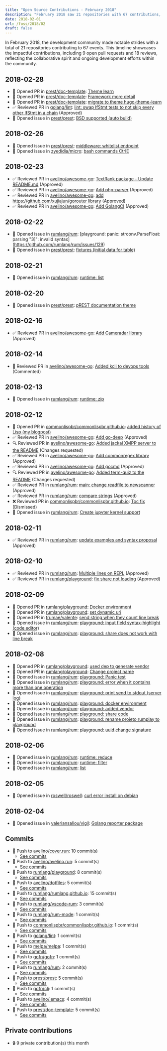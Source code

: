 ```yaml
---
title: "Open Source Contributions - February 2018"
description: "February 2018 saw 21 repositories with 67 contributions, including 9 pull requests and 18 reviews, highlighting significant collaboration and progress."
date: 2018-02-01
url: /foss/2018/02
draft: false
---
```


In February 2018, the development community made notable strides with a total of 21 repositories contributing to 67 events. This timeline showcases the impactful contributions, including 9 open pull requests and 18 reviews, reflecting the collaborative spirit and ongoing development efforts within the community.

## 2018-02-28

- 🔀 Opened PR in [prest/doc-template](https://github.com/prest/doc-template): [Theme learn](https://github.com/prest/doc-template/pull/8)
- 🔀 Opened PR in [prest/doc-template](https://github.com/prest/doc-template): [Framework more detail](https://github.com/prest/doc-template/pull/7)
- 🔀 Opened PR in [prest/doc-template](https://github.com/prest/doc-template): [migrate to theme hugo-theme-learn](https://github.com/prest/doc-template/pull/6)
- ✅ Reviewed PR in [golang/lint](https://github.com/golang/lint): [lint: swap IfStmt tests to not skip every other IfStmt in a chain](https://github.com/golang/lint/pull/383#pullrequestreview-100095139) (Approved)
- 🐛 Opened issue in [prest/prest](https://github.com/prest/prest): [BSD supported (auto build)](https://github.com/prest/prest/issues/279)

## 2018-02-26

- 🐛 Opened issue in [prest/prest](https://github.com/prest/prest): [middleware: whitelist endpoint](https://github.com/prest/prest/issues/277)
- 🐛 Opened issue in [zyedidia/micro](https://github.com/zyedidia/micro): [bash commands CtrlE](https://github.com/zyedidia/micro/issues/1053)

## 2018-02-23

- ✅ Reviewed PR in [avelino/awesome-go](https://github.com/avelino/awesome-go): [TextRank package - Update README.md](https://github.com/avelino/awesome-go/pull/1821#pullrequestreview-99020343) (Approved)
- ✅ Reviewed PR in [avelino/awesome-go](https://github.com/avelino/awesome-go): [Add php-parser](https://github.com/avelino/awesome-go/pull/1814#pullrequestreview-98896133) (Approved)
- ✅ Reviewed PR in [avelino/awesome-go](https://github.com/avelino/awesome-go): [add https://github.com/xujiajun/gorouter library](https://github.com/avelino/awesome-go/pull/1820#pullrequestreview-98895287) (Approved)
- ✅ Reviewed PR in [avelino/awesome-go](https://github.com/avelino/awesome-go): [Add GolangCI](https://github.com/avelino/awesome-go/pull/1817#pullrequestreview-98894773) (Approved)

## 2018-02-22

- 🐛 Opened issue in [rumlang/rum](https://github.com/rumlang/rum): [playground: panic: strconv.ParseFloat: parsing "3]": invalid syntax](https://github.com/rumlang/rum/issues/129)
- 🐛 Opened issue in [prest/prest](https://github.com/prest/prest): [fixtures (initial data for table)](https://github.com/prest/prest/issues/274)

## 2018-02-21

- 🐛 Opened issue in [rumlang/rum](https://github.com/rumlang/rum): [runtime: list](https://github.com/rumlang/rum/issues/128)

## 2018-02-20

- 🐛 Opened issue in [prest/prest](https://github.com/prest/prest): [pREST documentation theme](https://github.com/prest/prest/issues/272)

## 2018-02-16

- ✅ Reviewed PR in [avelino/awesome-go](https://github.com/avelino/awesome-go): [Add Cameradar library](https://github.com/avelino/awesome-go/pull/1792#pullrequestreview-97102351) (Approved)

## 2018-02-14

- 💬 Reviewed PR in [avelino/awesome-go](https://github.com/avelino/awesome-go): [Added kcli to devops tools](https://github.com/avelino/awesome-go/pull/1788#pullrequestreview-96496561) (Commented)

## 2018-02-13

- 🐛 Opened issue in [rumlang/rum](https://github.com/rumlang/rum): [runtime: zip](https://github.com/rumlang/rum/issues/127)

## 2018-02-12

- 🔀 Opened PR in [commonlispbr/commonlispbr.github.io](https://github.com/commonlispbr/commonlispbr.github.io): [added history of Lisp (my blogpost)](https://github.com/commonlispbr/commonlispbr.github.io/pull/16)
- ✅ Reviewed PR in [avelino/awesome-go](https://github.com/avelino/awesome-go): [Add go-deep](https://github.com/avelino/awesome-go/pull/1804#pullrequestreview-95922247) (Approved)
- 🔍 Reviewed PR in [avelino/awesome-go](https://github.com/avelino/awesome-go): [Added jackal XMPP server to the README](https://github.com/avelino/awesome-go/pull/1795#pullrequestreview-95775009) (Changes requested)
- ✅ Reviewed PR in [avelino/awesome-go](https://github.com/avelino/awesome-go): [Add commonregex library](https://github.com/avelino/awesome-go/pull/1796#pullrequestreview-95774700) (Approved)
- ✅ Reviewed PR in [avelino/awesome-go](https://github.com/avelino/awesome-go): [Add gocmd](https://github.com/avelino/awesome-go/pull/1802#pullrequestreview-95774537) (Approved)
- 🔍 Reviewed PR in [avelino/awesome-go](https://github.com/avelino/awesome-go): [Added term-quiz to the README](https://github.com/avelino/awesome-go/pull/1793#pullrequestreview-95774365) (Changes requested)
- ✅ Reviewed PR in [rumlang/rum](https://github.com/rumlang/rum): [main: change readfile to newscanner](https://github.com/rumlang/rum/pull/126#pullrequestreview-95765037) (Approved)
- ✅ Reviewed PR in [rumlang/rum](https://github.com/rumlang/rum): [compare strings](https://github.com/rumlang/rum/pull/124#pullrequestreview-95678356) (Approved)
- ❌ Reviewed PR in [commonlispbr/commonlispbr.github.io](https://github.com/commonlispbr/commonlispbr.github.io): [Toc fix](https://github.com/commonlispbr/commonlispbr.github.io/pull/17#pullrequestreview-95805739) (Dismissed)
- 🐛 Opened issue in [rumlang/rum](https://github.com/rumlang/rum): [Create jupyter kernel support](https://github.com/rumlang/rum/issues/125)

## 2018-02-11

- ✅ Reviewed PR in [rumlang/rum](https://github.com/rumlang/rum): [update examples and syntax proposal](https://github.com/rumlang/rum/pull/122#pullrequestreview-95653595) (Approved)

## 2018-02-10

- ✅ Reviewed PR in [rumlang/rum](https://github.com/rumlang/rum): [Multiple lines on REPL](https://github.com/rumlang/rum/pull/121#pullrequestreview-95635016) (Approved)
- ✅ Reviewed PR in [rumlang/playground](https://github.com/rumlang/playground): [fix share not loading](https://github.com/rumlang/playground/pull/7#pullrequestreview-95619698) (Approved)

## 2018-02-09

- 🔀 Opened PR in [rumlang/playground](https://github.com/rumlang/playground): [Docker environment](https://github.com/rumlang/playground/pull/5)
- 🔀 Opened PR in [rumlang/playground](https://github.com/rumlang/playground): [set dynamic uri](https://github.com/rumlang/playground/pull/4)
- 🔀 Opened PR in [trumae/valente](https://github.com/trumae/valente): [send string when they count line break](https://github.com/trumae/valente/pull/20)
- 🐛 Opened issue in [rumlang/rum](https://github.com/rumlang/rum): [playground: input field syntax-highlight (code editor)](https://github.com/rumlang/rum/issues/119)
- 🐛 Opened issue in [rumlang/rum](https://github.com/rumlang/rum): [playground: share does not work with line break  ](https://github.com/rumlang/rum/issues/118)

## 2018-02-08

- 🔀 Opened PR in [rumlang/playground](https://github.com/rumlang/playground): [used dep to generate vendor](https://github.com/rumlang/playground/pull/2)
- 🔀 Opened PR in [rumlang/playground](https://github.com/rumlang/playground): [Change project name](https://github.com/rumlang/playground/pull/1)
- 🐛 Opened issue in [rumlang/rum](https://github.com/rumlang/rum): [playground: Panic test](https://github.com/rumlang/rum/issues/117)
- 🐛 Opened issue in [rumlang/rum](https://github.com/rumlang/rum): [playground: error when it contains more than one operation  ](https://github.com/rumlang/rum/issues/116)
- 🐛 Opened issue in [rumlang/rum](https://github.com/rumlang/rum): [playground: print send to stdout (server log)](https://github.com/rumlang/rum/issues/115)
- 🐛 Opened issue in [rumlang/rum](https://github.com/rumlang/rum): [playground: docker environment](https://github.com/rumlang/rum/issues/114)
- 🐛 Opened issue in [rumlang/rum](https://github.com/rumlang/rum): [playground: added vendor](https://github.com/rumlang/rum/issues/113)
- 🐛 Opened issue in [rumlang/rum](https://github.com/rumlang/rum): [playground: share code](https://github.com/rumlang/rum/issues/112)
- 🐛 Opened issue in [rumlang/rum](https://github.com/rumlang/rum): [playground: rename projeto rumplay to playground](https://github.com/rumlang/rum/issues/111)
- 🐛 Opened issue in [rumlang/rum](https://github.com/rumlang/rum): [playground: uuid change signature](https://github.com/rumlang/rum/issues/110)

## 2018-02-06

- 🐛 Opened issue in [rumlang/rum](https://github.com/rumlang/rum): [runtime: reduce](https://github.com/rumlang/rum/issues/108)
- 🐛 Opened issue in [rumlang/rum](https://github.com/rumlang/rum): [runtime: filter](https://github.com/rumlang/rum/issues/107)
- 🐛 Opened issue in [rumlang/rum](https://github.com/rumlang/rum): [list](https://github.com/rumlang/rum/issues/106)

## 2018-02-05

- 🐛 Opened issue in [roswell/roswell](https://github.com/roswell/roswell): [curl error install on debian](https://github.com/roswell/roswell/issues/292)

## 2018-02-04

- 🐛 Opened issue in [valeriansaliou/vigil](https://github.com/valeriansaliou/vigil): [Golang reporter package](https://github.com/valeriansaliou/vigil/issues/3)

## Commits

- 🔨 Push to [avelino/cover.run](https://github.com/avelino/cover.run): 10 commit(s)
  - [See commits](https://github.com/avelino/cover.run/commits?author=avelino&since=2018-02-01T00:00:00Z&until=2018-02-28T23:59:59Z)
- 🔨 Push to [avelino/avelino.run](https://github.com/avelino/avelino.run): 5 commit(s)
  - [See commits](https://github.com/avelino/avelino.run/commits?author=avelino&since=2018-02-01T00:00:00Z&until=2018-02-28T23:59:59Z)
- 🔨 Push to [rumlang/playground](https://github.com/rumlang/playground): 8 commit(s)
  - [See commits](https://github.com/rumlang/playground/commits?author=avelino&since=2018-02-01T00:00:00Z&until=2018-02-28T23:59:59Z)
- 🔨 Push to [avelino/dotfiles](https://github.com/avelino/dotfiles): 5 commit(s)
  - [See commits](https://github.com/avelino/dotfiles/commits?author=avelino&since=2018-02-01T00:00:00Z&until=2018-02-28T23:59:59Z)
- 🔨 Push to [rumlang/rumlang.github.io](https://github.com/rumlang/rumlang.github.io): 15 commit(s)
  - [See commits](https://github.com/rumlang/rumlang.github.io/commits?author=avelino&since=2018-02-01T00:00:00Z&until=2018-02-28T23:59:59Z)
- 🔨 Push to [rumlang/vscode-rum](https://github.com/rumlang/vscode-rum): 3 commit(s)
  - [See commits](https://github.com/rumlang/vscode-rum/commits?author=avelino&since=2018-02-01T00:00:00Z&until=2018-02-28T23:59:59Z)
- 🔨 Push to [rumlang/rum-mode](https://github.com/rumlang/rum-mode): 1 commit(s)
  - [See commits](https://github.com/rumlang/rum-mode/commits?author=avelino&since=2018-02-01T00:00:00Z&until=2018-02-28T23:59:59Z)
- 🔨 Push to [commonlispbr/commonlispbr.github.io](https://github.com/commonlispbr/commonlispbr.github.io): 1 commit(s)
  - [See commits](https://github.com/commonlispbr/commonlispbr.github.io/commits?author=avelino&since=2018-02-01T00:00:00Z&until=2018-02-28T23:59:59Z)
- 🔨 Push to [golang/lint](https://github.com/golang/lint): 1 commit(s)
  - [See commits](https://github.com/golang/lint/commits?author=avelino&since=2018-02-01T00:00:00Z&until=2018-02-28T23:59:59Z)
- 🔨 Push to [melpa/melpa](https://github.com/melpa/melpa): 1 commit(s)
  - [See commits](https://github.com/melpa/melpa/commits?author=avelino&since=2018-02-01T00:00:00Z&until=2018-02-28T23:59:59Z)
- 🔨 Push to [gofn/gofn](https://github.com/gofn/gofn): 1 commit(s)
  - [See commits](https://github.com/gofn/gofn/commits?author=avelino&since=2018-02-01T00:00:00Z&until=2018-02-28T23:59:59Z)
- 🔨 Push to [rumlang/rum](https://github.com/rumlang/rum): 2 commit(s)
  - [See commits](https://github.com/rumlang/rum/commits?author=avelino&since=2018-02-01T00:00:00Z&until=2018-02-28T23:59:59Z)
- 🔨 Push to [prest/prest](https://github.com/prest/prest): 5 commit(s)
  - [See commits](https://github.com/prest/prest/commits?author=avelino&since=2018-02-01T00:00:00Z&until=2018-02-28T23:59:59Z)
- 🔨 Push to [gofn/cli](https://github.com/gofn/cli): 1 commit(s)
  - [See commits](https://github.com/gofn/cli/commits?author=avelino&since=2018-02-01T00:00:00Z&until=2018-02-28T23:59:59Z)
- 🔨 Push to [avelino/.emacs](https://github.com/avelino/.emacs): 4 commit(s)
  - [See commits](https://github.com/avelino/.emacs/commits?author=avelino&since=2018-02-01T00:00:00Z&until=2018-02-28T23:59:59Z)
- 🔨 Push to [prest/doc-template](https://github.com/prest/doc-template): 5 commit(s)
  - [See commits](https://github.com/prest/doc-template/commits?author=avelino&since=2018-02-01T00:00:00Z&until=2018-02-28T23:59:59Z)

## Private contributions

- 🔒 9 private contribution(s) this month

